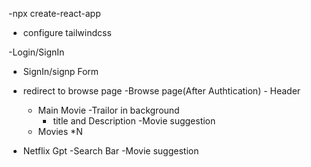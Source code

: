 <!-- Netflix Gpt -->
-npx create-react-app
- configure tailwindcss

<!-- Features -->
-Login/SignIn
   - SignIn/signp Form
   - redirect to browse page 
-Browse page(After Authtication)
    - Header
     - Main Movie
          -Trailor in background 
          - title and Description
      -Movie suggestion
      - Movies *N    

 - Netflix Gpt 
    -Search Bar
    -Movie suggestion